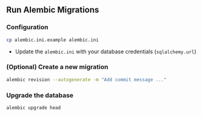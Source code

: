 ## Run Alembic Migrations

### Configuration

```bash
cp alembic.ini.example alembic.ini
```

- Update the `alembic.ini` with your database credentials (`sqlalchemy.url`)
  
### (Optional) Create a new migration

```bash
alembic revision --autogenerate -m "Add commit message ..."
```

### Upgrade the database

```bash
alembic upgrade head
```